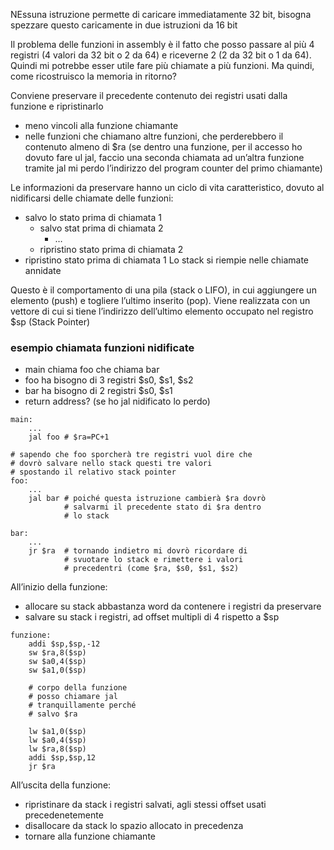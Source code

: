 NEssuna istruzione permette di caricare immediatamente 32 bit, bisogna spezzare questo caricamente in due istruzioni da 16 bit

Il problema delle funzioni in assembly è il fatto che posso passare al più 4 registri (4 valori da 32 bit o 2 da 64) e riceverne 2 (2 da 32 bit o 1 da 64).
Quindi mi potrebbe esser utile fare più chiamate a più funzioni. Ma quindi, come ricostruisco la memoria in ritorno?

Conviene preservare il precedente contenuto dei registri usati dalla funzione e ripristinarlo
- meno vincoli alla funzione chiamante
- nelle funzioni che chiamano altre funzioni, che perderebbero il contenuto almeno di $ra (se dentro una funzione, per il accesso ho dovuto fare ul jal, faccio una seconda chiamata ad un’altra funzione tramite jal mi perdo l’indirizzo del program counter del primo chiamante)

Le informazioni da preservare hanno un ciclo di vita caratteristico, dovuto al nidificarsi delle chiamate delle funzioni:
- salvo lo stato prima di chiamata 1
	- salvo stat prima di chiamata 2
		- …
	- ripristino stato prima di chiamata 2
- ripristino stato prima di chiamata 1
Lo stack si riempie nelle chiamate annidate


Questo è il comportamento di una pila (stack o LIFO), in cui aggiungere un elemento (push) e togliere l’ultimo inserito (pop). Viene realizzata con un vettore di cui si tiene l’indirizzo dell’ultimo elemento occupato nel registro $sp (Stack Pointer)

### esempio chiamata funzioni nidificate
- main chiama foo che chiama bar
- foo ha bisogno di 3 registri $s0, $s1, $s2
- bar ha bisogno di 2 registri $s0, $s1
- return address? (se ho jal nidificato lo perdo)
```arm-asm
main:
	...
	jal foo # $ra=PC+1

# sapendo che foo sporcherà tre registri vuol dire che
# dovrò salvare nello stack questi tre valori
# spostando il relativo stack pointer
foo:
	...
	jal bar # poiché questa istruzione cambierà $ra dovrò
			# salvarmi il precedente stato di $ra dentro
			# lo stack

bar:
	...
	jr $ra  # tornando indietro mi dovrò ricordare di 
			# svuotare lo stack e rimettere i valori 
			# precedentri (come $ra, $s0, $s1, $s2)
```

All’inizio della funzione:
- allocare su stack abbastanza word da contenere i registri da preservare
- salvare su stack i registri, ad offset multipli di 4 rispetto a $sp
```arm-asm
funzione:
	addi $sp,$sp,-12
	sw $ra,8($sp)
	sw $a0,4($sp)
	sw $a1,0($sp)
	
	# corpo della funzione
	# posso chiamare jal
	# tranquillamente perché
	# salvo $ra
	
	lw $a1,0($sp)
	lw $a0,4($sp)
	lw $ra,8($sp)
	addi $sp,$sp,12
	jr $ra
```

All’uscita della funzione:
- ripristinare da stack i registri salvati, agli stessi offset usati precedenetemente
- disallocare da stack lo spazio allocato in precedenza
- tornare alla funzione chiamante
